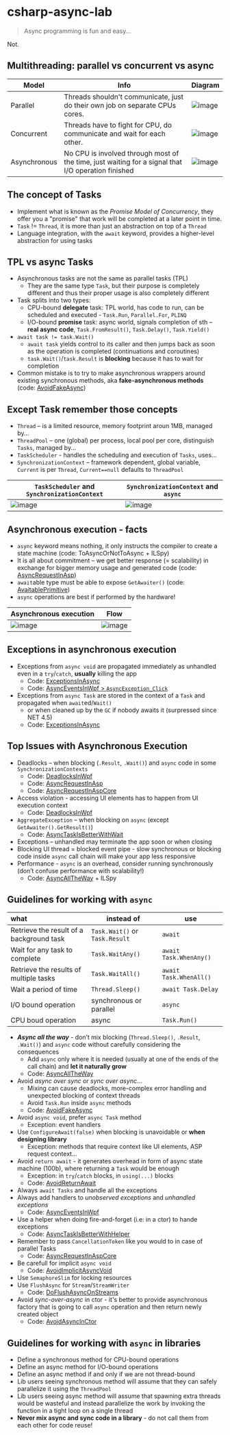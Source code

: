 # csharp-async-lab
> Async programming is fun and easy...

Not.

## Multithreading: parallel vs concurrent vs async

|Model|Info|Diagram|
|---|---|---|
|Parallel|Threads shouldn't communicate, just do their own job on separate CPUs cores.|![image](https://user-images.githubusercontent.com/3278804/121891024-46c41a00-cd1b-11eb-82e5-fe4a099315c2.png)|
|Concurrent|Threads have to fight for CPU, do communicate and wait for each other.|![image](https://user-images.githubusercontent.com/3278804/121891217-796e1280-cd1b-11eb-9dec-60d2118ac783.png)|
|Asynchronous|No CPU is involved through most of the time, just waiting for a signal that I/O operation finished|![image](https://user-images.githubusercontent.com/3278804/121891582-eda8b600-cd1b-11eb-86e6-f9cef4b5ff52.png)|

## The concept of Tasks
- Implement what is known as the *Promise Model of Concurrency*, they offer you a "promise" that work will be completed at a later point in time.
- `Task` != `Thread`, it is more than just an abstraction on top of a `Thread`
- Language integration, with the `await` keyword, provides a higher-level abstraction for using tasks

## TPL vs async Tasks
- Asynchronous tasks are not the same as parallel tasks (TPL)
  - They are the same type `Task`, but their purpose is completely different and thus their proper usage is also completely different
- Task splits into two types:
  - CPU-bound **delegate** task: TPL world, has code to run, can be scheduled and executed - `Task.Run`, `Parallel.For`, `PLINQ`
  - I/O-bound **promise** task: async world, signals completion of sth –  **real async code**, `Task.FromResult()`, `Task.Delay()`, `Task.Yield()`
- `await task != task.Wait()`
  - `await task` yields control to its caller and then jumps back as soon as the operation is completed (continuations and coroutines)
  - `task.Wait()`/`task.Result` is **blocking** because it has to wait for completion
- Common mistake is to try to make asynchronous wrappers around existing synchronous methods, aka **fake-asynchronous methods**
  (code: [AvoidFakeAsync](src/ToAsyncOrNotToAsync/AvoidFakeAsync.cs))
  
## Except Task remember those concepts
- `Thread` – is a limited resource, memory footprint aroun 1MB, managed by...
- `ThreadPool` – one (global) per process, local pool per core, distinguish `Tasks`,  managed by...
- `TaskScheduler` - handles the scheduling and execution of `Tasks`, uses...
- `SynchronizationContext` – framework dependent, global variable, `Current` is per `Thread`, `Current==null` defaults to `ThreadPool`

|`TaskScheduler` and `SynchronizationContext`|`SynchronizationContext` and `async`|
|--|--|
| ![image](https://user-images.githubusercontent.com/3278804/121893137-e97d9800-cd1d-11eb-9425-12bdf749e3bf.png) | ![image](https://user-images.githubusercontent.com/3278804/121893340-2184db00-cd1e-11eb-8e13-f05082daef91.png) |

## Asynchronous execution - facts
- `async` keyword means nothing, it only instructs the compiler to create a state machine (code: ToAsyncOrNotToAsync + ILSpy)
- It is all about commitment – we get better response (= scalability) in exchange for bigger memory usage and generated code (code: [AsyncRequestInAsp](src/AsyncRequestInAsp))
- `await`able type must be able to expose `GetAwaiter()` (code: [AvaitablePrimitive](src/ToAsyncOrNotToAsync/AvaitablePrimitive.cs))
- `async` operations are best if performed by the hardware!

| Asynchronous execution | Flow |
|--|--|
|![image](https://user-images.githubusercontent.com/3278804/121895554-a83ab780-cd20-11eb-8623-1066deb5bb0f.png)|![image](https://user-images.githubusercontent.com/3278804/121895571-abce3e80-cd20-11eb-9fa9-92e933202a88.png)|

## Exceptions in asynchronous execution
- Exceptions from `async void` are propagated immediately as unhandled even in a `try`/`catch`, **usually** killing the app
  - Code: [ExceptionsInAsync](src/ExceptionsInAsync)
  - Code: [AsyncEventsInWpf > `AsyncException_Click`](src/AsyncEventsInWpf/MainWindow.xaml.cs#L71)
- Exceptions from `async Task` are stored in the context of a `Task` and propagated when `await`ed/`Wait()` 
  - or when cleaned up by the `GC` if nobody awaits it (surpressed since NET 4.5)
  - Code: [ExceptionsInAsync](src/ExceptionsInAsync)

## Top Issues with Asynchronous Execution
- Deadlocks – when blocking (`.Result`, `.Wait()`) and `async` code in some `SynchronizationContexts`
  - Code: [DeadlocksInWpf](src/DeadlocksInWpf/MainWindow.xaml.cs)
  - Code: [AsyncRequestInAsp](src/AsyncRequestInAsp/Controllers/FunkyController.cs)
  - Code: [AsyncRequestInAspCore](src/AsyncRequestInAspCore/Controllers/FunkyController.cs)
- Access violation - accessing UI elements has to happen from UI execution context
  - Code: [DeadlocksInWpf](src/DeadlocksInWpf/MainWindow.xaml.cs)
- `AggregateException` – when blocking on `async` (except `GetAwaiter().GetResult()`)
  - Code: [AsyncTaskIsBetterWithWait](src/ExceptionsInAsync/AsyncTaskIsBetterWithWait.cs)
- Exceptions – unhandled may terminate the app soon or when closing
- Blocking UI thread = blocked event pipe - slow synchronous or blocking code inside `async` call chain will make your app less responsive
- Performance - `async` is an overhead, consider running synchronously (don’t confuse performance with scalability!)
  - Code: [AsyncAllTheWay](src/ToAsyncOrNotToAsync/AsyncAllTheWay.cs) + ILSpy

## Guidelines for working with `async`

| what  | instead of | use |
|:--|---|---|
| Retrieve the result of a background task | `Task.Wait()` or `Task.Result` | `await` |
| Wait for any task to complete | `Task.WaitAny()` | `await Task.WhenAny()` |
| Retrieve the results of multiple tasks | `Task.WaitAll()` | `await Task.WhenAll()` |
| Wait a period of time | `Thread.Sleep()` | `await Task.Delay` |
| I/O bound operation | synchronous or parallel | `async` |
| CPU boud operation | async | `Task.Run()` |

- ***Async all the way*** - don’t mix blocking (`Thread.Sleep()`, `.Result`, `.Wait()`) and `async` code without carefully considering the consequences
  - Add `async` only where it is needed (usually at one of the ends of the call chain) and **let it naturally grow**
  - Code: [AsyncAllTheWay](src/ToAsyncOrNotToAsync/AsyncAllTheWay.cs)
- Avoid *async over sync* or *sync over async*...
  - Mixing can cause deadlocks, more-complex error handling and unexpected blocking of context threads
  - Avoid `Task.Run` inside `async` methods
  - Code: [AvoidFakeAsync](src/ToAsyncOrNotToAsync/AvoidFakeAsync.cs)
- Avoid `async void`, prefer `async Task` method
  - Exception: event handlers
- Use `ConfigureAwait(false)` when blocking is unavoidable or **when designing library**
  - Exception: methods that require context like UI elements, ASP request context...
- Avoid `return await` - it generates overhead in form of async state machine (100b), where returning a `Task` would be enough
  - Exception: in `try`/`catch` blocks, in `using(...)` blocks
  - Code: [AvoidReturnAwait](src/ToAsyncOrNotToAsync/AvoidReturnAwait.cs)
- Always `await Tasks` and handle all the exceptions
- Always add handlers to *unobserved exceptions* and *unhandled exceptions*
  - Code: [AsyncEventsInWpf](src/AsyncEventsInWpf/MainWindow.xaml.cs)
- Use a helper when doing fire-and-forget (i.e: in a ctor) to hande exceptions
  - Code: [AsyncTaskIsBetterWithHelper](src/ExceptionsInAsync/AsyncTaskIsBetterWithHelper.cs)
- Remember to pass `CancellationToken` like you would to in case of parallel Tasks
  - Code: [AsyncRequestInAspCore](src/AsyncRequestInAsp/Controllers/FunkyController.cs)
- Be carefull for implicit `async void`
  - Code: [AvoidImplicitAsyncVoid](src/ToAsyncOrNotToAsync/AvoidImplicitAsyncVoid.cs)
- Use `SemaphoreSlim` for locking resources
- Use `FlushAsync` for `Stream`/`StreamWriter`
  - Code: [DoFlushAsyncOnStreams](src/ToAsyncOrNotToAsync/DoFlushAsyncOnStreams.cs)
- Avoid *sync-over-async* in ctor - it's better to provide asynchronous factory that is going to call `async` operation and then return newly created object
  - Code: [AvoidAsyncInCtor](src/ToAsyncOrNotToAsync/AvoidAsyncInCtor.cs)

## Guidelines for working with `async` in libraries
- Define a synchronous method for CPU-bound operations
- Define an async method for I/O-bound operations
- Define an async method if and only if we are not thread-bound
- Lib users seeing synchronous method will assume that they can safely parallelize it using the `ThreadPool`
- Lib users seeing async method will assume that spawning extra threads would be wasteful and instead parallelize the work by invoking the function in a tight loop on a single thread
- **Never mix async and sync code in a library** - do not call them from each other for code reuse!
